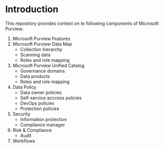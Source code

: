 # Introduction
This repository provides context on te following components of Microsoft Purview:
1. Microsoft Purview Features
2. Microsoft Purview Data Map
    - Collection hierarchy
    - Scanning data
    - Roles and role mapping
3. Microsoft Purview Unified Catalog
    - Governance domains
    - Data products
    - Roles and role mapping
4. Data Policy
    - Data owner policies
    - Self-service acccess policies
    - DevOps policies
    - Protection policies
5. Security
    - Information protection
    - Compliance manager
6. Risk & Compliance
    - Audit
7. Workflows
